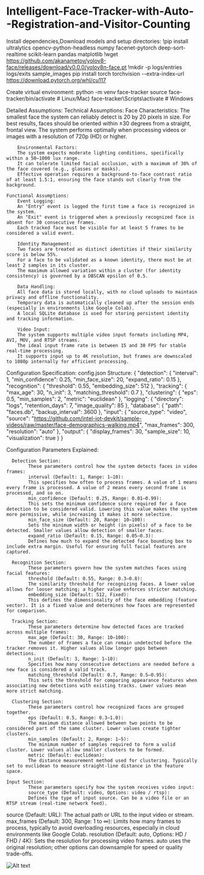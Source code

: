# Intelligent-Face-Tracker-with-Auto--Registration-and-Visitor-Counting
Install dependencies,Download models and setup directories:
!pip install ultralytics opencv-python-headless numpy facenet-pytorch deep-sort-realtime scikit-learn pandas matplotlib
!wget https://github.com/akanametov/yolov8-face/releases/download/v0.0.0/yolov8n-face.pt
!mkdir -p logs/entries logs/exits sample_images
pip install torch torchvision --extra-index-url https://download.pytorch.org/whl/cu117

Create virtual environment:
python -m venv face-tracker
source face-tracker/bin/activate  # Linux/Mac)
face-tracker\Scripts\activate    # Windows

Detailed Assumptions:
    Technical Assumptions:
        Face Characteristics:
        The smallest face the system can reliably detect is 20 by 20 pixels in size.
        For best results, faces should be oriented within ±30 degrees from a straight, frontal view.
        The system performs optimally when processing videos or images with a resolution of 720p (HD) or higher.
        
        Environmental Factors:
        The system expects moderate lighting conditions, specifically within a 50–1000 lux range.
        It can tolerate limited facial occlusion, with a maximum of 30% of the face covered (e.g., glasses or masks).
        Effective operation requires a background-to-face contrast ratio of at least 1.5:1, ensuring the face stands out clearly from the background.

    Functional Assumptions:
        Event Logging:
        An "Entry" event is logged the first time a face is recognized in the system.
        An "Exit" event is triggered when a previously recognized face is absent for 30 consecutive frames.
        Each tracked face must be visible for at least 5 frames to be considered a valid event.
        
        Identity Management:
        Two faces are treated as distinct identities if their similarity score is below 55%.
        For a face to be validated as a known identity, there must be at least 2 samples in its cluster.
        The maximum allowed variation within a cluster (for identity consistency) is governed by a DBSCAN epsilon of 0.5.
        
        Data Handling:
        All face data is stored locally, with no cloud uploads to maintain privacy and offline functionality.
        Temporary data is automatically cleaned up after the session ends (especially in environments like Google Colab).
        A local SQLite database is used for storing persistent identity and tracking information.
        
        Video Input:
        The system supports multiple video input formats including MP4, AVI, MOV, and RTSP streams.
        The ideal input frame rate is between 15 and 30 FPS for stable real-time processing.
        It supports input up to 4K resolution, but frames are downscaled to 1080p internally for efficient processing.

Configuration Specification:
   config.json Structure:
   {
  "detection": {
    "interval": 1,
    "min_confidence": 0.25,
    "min_face_size": 20,
    "expand_ratio": 0.15
  },
  "recognition": {
    "threshold": 0.55,
    "embedding_size": 512
  },
  "tracking": {
    "max_age": 30,
    "n_init": 3,
    "matching_threshold": 0.7
  },
  "clustering": {
    "eps": 0.5,
    "min_samples": 2,
    "metric": "euclidean"
  },
  "logging": {
    "directory": "logs",
    "retention_days": 7,
    "image_quality": 85
  },
  "database": {
    "path": "faces.db",
    "backup_interval": 3600
  },
  "input": {
    "source_type": "video",
    "source": "https://github.com/intel-iot-devkit/sample-videos/raw/master/face-demographics-walking.mp4",
    "max_frames": 300,
    "resolution": "auto"
  },
  "output": {
    "display_frames": 30,
    "sample_size": 10,
    "visualization": true
  }
}

Configuration Parameters Explained:

      Detection Section:
            These parameters control how the system detects faces in video frames:
            interval (Default: 1, Range: 1–10):
            This specifies how often to process frames. A value of 1 means every frame is processed. A value of 2 means every second frame is processed, and so on.
            min_confidence (Default: 0.25, Range: 0.01–0.99):
            This sets the minimum confidence score required for a face detection to be considered valid. Lowering this value makes the system more permissive, while increasing it makes it more selective.
            min_face_size (Default: 20, Range: 10–100):
            Sets the minimum width or height (in pixels) of a face to be detected. Smaller values allow detection of smaller faces.
            expand_ratio (Default: 0.15, Range: 0.05–0.3):
            Defines how much to expand the detected face bounding box to include extra margin. Useful for ensuring full facial features are captured.

      Recognition Section:
            These parameters govern how the system matches faces using facial features:
            threshold (Default: 0.55, Range: 0.3–0.8):
            The similarity threshold for recognizing faces. A lower value allows for looser matching; a higher value enforces stricter matching.
            embedding_size (Default: 512, Fixed):
            This defines the dimensionality of the face embedding (feature vector). It is a fixed value and determines how faces are represented for comparison.

      Tracking Section:
            These parameters determine how detected faces are tracked across multiple frames:
            max_age (Default: 30, Range: 10–100):
            The number of frames a face can remain undetected before the tracker removes it. Higher values allow longer gaps between detections.
            n_init (Default: 3, Range: 1–10):
            Specifies how many consecutive detections are needed before a new face is considered a valid track.
            matching_threshold (Default: 0.7, Range: 0.5–0.95):
            This sets the threshold for comparing appearance features when associating new detections with existing tracks. Lower values mean more strict matching.

      Clustering Section:
            These parameters control how recognized faces are grouped together.
            eps (Default: 0.5, Range: 0.3–1.0):
            The maximum distance allowed between two points to be considered part of the same cluster. Lower values create tighter clusters.
            min_samples (Default: 2, Range: 1–5):
            The minimum number of samples required to form a valid cluster. Lower values allow smaller clusters to be formed.
            metric (Default: euclidean):
            The distance measurement method used for clustering. Typically set to euclidean to measure straight-line distance in the feature space.

    Input Section:
            These parameters specify how the system receives video input:
            source_type (Default: video, Options: video / rtsp):
            Defines the type of input source. Can be a video file or an RTSP stream (real-time network feed).

  source (Default: URL):
            The actual path or URL to the input video or stream.
            max_frames (Default: 300, Range: 1 to ∞):
            Limits how many frames to process, typically to avoid overloading resources, especially in cloud environments like Google Colab.
            resolution (Default: auto, Options: HD / FHD / 4K):
            Sets the resolution for processing video frames. auto uses the original resolution; other options can downsample for speed or quality trade-offs.


![Alt text]()


